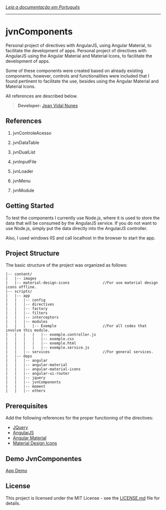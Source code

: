 *[Leia a documentação em Português](https://github.com/LegolasDBA/jvnComponents/blob/master/README-ptBR.md)*

---

# jvnComponents

Personal project of directives with AngularJS, using Angular Material, to facilitate the development of apps.
Personal project of directives with AngularJS using the Angular Material and Material Icons, to facilitate the development of apps.

Some of these components were created based on already existing components, however, controls and functionalities were included that I found pertinent to facilitate the use, besides using the Angular Material and Material Icons.

All references are described below.

> **Developer:** [Jean Vidal Nunes](https://github.com/LegolasDBA)

## References

1. jvnControleAcesso

2. jvnDataTable

3. jvnDualList

4. jvnInputFile

5. jvnLoader

6. jvnMenu

7. jvnModule

## Getting Started

To test the components I currently use Node.js, where it is used to store the data that will be consumed by the AngularJS service. If you do not want to use Node.js, simply put the data directly into the AngularJS controller.

Also, I used windows IIS and call localhost in the browser to start the app.

## Project Structure

The basic structure of the project was organized as follows:

```
|-- content/
|   |-- images
|   |-- material-design-icons				//For use material design icons offline.
|-- scripts/
|   |-- app
|   |   |-- config
|   |   |-- directives
|   |   |-- factory
|   |   |-- filters
|   |   |-- interceptors
|   |   |-- modules
|   |   |   |-- Exemple						//For all codes that involve this module.
|   |   |   |   |-- exemple.controller.js
|   |   |   |   |-- exemple.css
|   |   |   |   |-- exemple.html
|   |   |   |   |-- exemple.service.js
|   |   |-- services						//For general services.
|   |-- deps
|   |   |-- angular
|   |   |-- angular-material
|   |   |-- angular-material-icons
|   |   |-- angular-ui-router
|   |   |-- jquery
|   |   |-- jvnComponents
|   |   |-- moment
|   |   |-- others
```



## Prerequisites

Add the following references for the proper functioning of the directives:

* [JQuery](https://jquery.com/)
* [AngularJS](https://angularjs.org/)
* [Angular Material](https://material.angularjs.org)
* [Material Design Icons](https://material.io/icons/)

## Demo JvnComponentes

[App Demo](https://rawgit.com/LegolasDBA/jvnComponents/master/index.html)

## License

This project is licensed under the MIT License - see the [LICENSE.md](https://github.com/LegolasDBA/jvnComponents/blob/master/LICENSE.md) file for details.